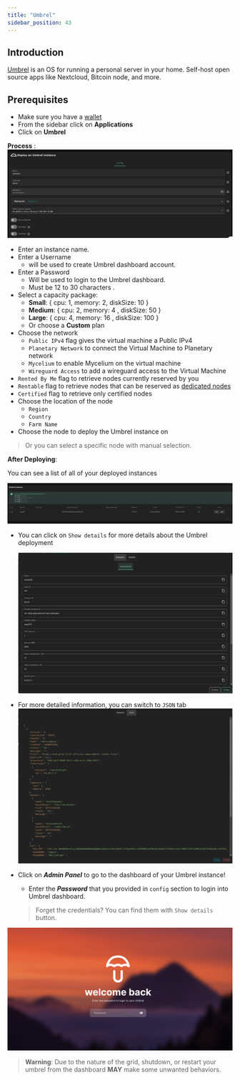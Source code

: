 ```yaml
---
title: "Umbrel"
sidebar_position: 43
---
```




## Introduction

[Umbrel](https://umbrel.com/) is an OS for running a personal server in your home. Self-host open source apps like Nextcloud, Bitcoin node, and more.

## Prerequisites

- Make sure you have a [wallet](../wallet_connector.md)
- From the sidebar click on **Applications**
- Click on **Umbrel**
  
**Process** :
![](./img/solutions_umbrel.png)

- Enter an instance name.
- Enter a Username
  - will be used to create Umbrel dashboard account.
- Enter a Password
  - Will be used to login to the Umbrel dashboard.
  - Must be 12 to 30 characters .
- Select a capacity package:
  - **Small**: \{ cpu: 1, memory: 2, diskSize: 10 \}
  - **Medium**: \{ cpu: 2, memory: 4 , diskSize: 50 \}
  - **Large**: \{ cpu: 4, memory: 16 , diskSize: 100 \}
  - Or choose a **Custom** plan
- Choose the network
  - `Public IPv4` flag gives the virtual machine a Public IPv4
  - `Planetary Network` to connect the Virtual Machine to Planetary network
  - `Mycelium` to enable Mycelium on the virtual machine
  - `Wireguard Access` to add a wireguard access to the Virtual Machine
- `Rented By Me` flag to retrieve nodes currently reserved by you
- `Rentable` flag to retrieve nodes that can be reserved as [dedicated nodes](../deploy/node_finder.md#dedicated-nodes)
- `Certified` flag to retrieve only certified nodes 
- Choose the location of the node
   - `Region`
   - `Country`
   - `Farm Name`
- Choose the node to deploy the Umbrel instance on
> Or you can select a specific node with manual selection.

**After Deploying**:

You can see a list of all of your deployed instances

![](./img/umbrel2.png)

- You can click on `Show details` for more details about the Umbrel deployment
  
    ![](./img/umbrel3.png)

- For more detailed information, you can switch to `JSON` tab
    ![](./img/umbrel4.png)

- Click on ***Admin Panel*** to go to the dashboard of your Umbrel instance!
  - Enter the ***Password*** that you provided in `config` section to login into Umbrel dashboard.
  > Forget the credentials? You can find them with `Show details` button.

![](./img/umbrel5.png)

> **Warning**: Due to the nature of the grid, shutdown, or restart your umbrel from the dashboard **MAY** make some unwanted behaviors.
